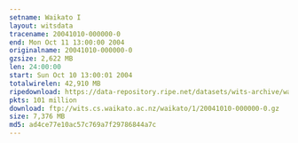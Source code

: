 ```yaml
---
setname: Waikato I
layout: witsdata
tracename: 20041010-000000-0
end: Mon Oct 11 13:00:00 2004
originalname: 20041010-000000-0
gzsize: 2,622 MB
len: 24:00:00
start: Sun Oct 10 13:00:01 2004
totalwirelen: 42,910 MB
ripedownload: https://data-repository.ripe.net/datasets/wits-archive/waikato/1/20041010-000000-0.gz
pkts: 101 million
download: ftp://wits.cs.waikato.ac.nz/waikato/1/20041010-000000-0.gz
size: 7,376 MB
md5: ad4ce77e10ac57c769a7f29786844a7c
---
```

